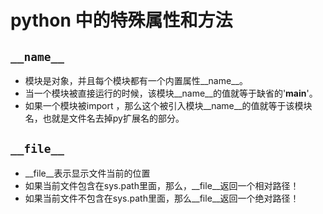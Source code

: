 # python 中的特殊属性和方法

## `__name__`

- 模块是对象，并且每个模块都有一个内置属性__name__。
- 当一个模块被直接运行的时候，该模块__name__的值就等于缺省的'__main__'。
- 如果一个模块被import ，那么这个被引入模块__name__的值就等于该模块名，也就是文件名去掉py扩展名的部分。

## `__file__`

- __file__表示显示文件当前的位置
- 如果当前文件包含在sys.path里面，那么，__file__返回一个相对路径！
- 如果当前文件不包含在sys.path里面，那么__file__返回一个绝对路径！